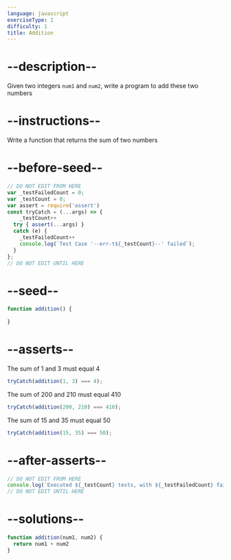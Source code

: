 ```yaml
---
language: javascript
exerciseType: 1
difficulty: 1
title: Addition
---
```


# --description--

Given two integers `num1` and `num2`, write a program to add these two numbers

# --instructions--

Write a function that returns the sum of two numbers

# --before-seed--

```javascript
// DO NOT EDIT FROM HERE
var _testFailedCount = 0;
var _testCount = 0;
var assert = require('assert')
const tryCatch = (...args) => {
	_testCount++
  try { assert(...args) }
  catch (e) {
    _testFailedCount++
    console.log(`Test Case '--err-t${_testCount}--' failed`);
  }
};
// DO NOT EDIT UNTIL HERE
```

# --seed--

```javascript
function addition() {
  
}
```

# --asserts--

The sum of 1 and 3 must equal 4

```javascript
tryCatch(addition(1, 3) === 4);
```

The sum of 200 and 210 must equal 410

```javascript
tryCatch(addition(200, 210) === 410);
```

The sum of 15 and 35 must equal 50

```javascript
tryCatch(addition(15, 35) === 50);
```

# --after-asserts--

```javascript
// DO NOT EDIT FROM HERE 
console.log(`Executed ${_testCount} tests, with ${_testFailedCount} failures`);
// DO NOT EDIT UNTIL HERE
```

# --solutions--

```javascript
function addition(num1, num2) {
  return num1 + num2
}
```
